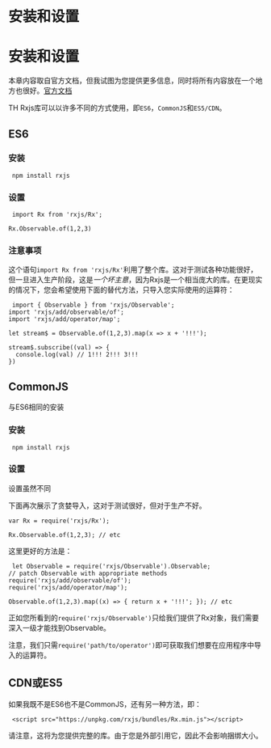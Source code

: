 # 安装和设置

# 安装和设置

本章内容取自官方文档，但我试图为您提供更多信息，同时将所有内容放在一个地方也很好。[官方文档](https://github.com/ReactiveX/rxjs)

TH Rxjs库可以以许多不同的方式使用，即`ES6`，`CommonJS`和`ES5/CDN`。

## ES6

### 安装

```
 npm install rxjs 
```

### 设置

```
 import Rx from 'rxjs/Rx';

Rx.Observable.of(1,2,3) 
```

### 注意事项

这个语句`import Rx from 'rxjs/Rx'`利用了整个库。这对于测试各种功能很好，但一旦进入生产阶段，这是*一个坏主意*，因为Rxjs是一个相当庞大的库。在更现实的情况下，您会希望使用下面的替代方法，只导入您实际使用的运算符：

```
 import { Observable } from 'rxjs/Observable';
import 'rxjs/add/observable/of';
import 'rxjs/add/operator/map';

let stream$ = Observable.of(1,2,3).map(x => x + '!!!'); 

stream$.subscribe((val) => {
  console.log(val) // 1!!! 2!!! 3!!!
}) 
```

## CommonJS

与ES6相同的安装

### 安装

```
 npm install rxjs 
```

### 设置

设置虽然不同

下面再次展示了贪婪导入，这对于测试很好，但对于生产不好。

```
var Rx = require('rxjs/Rx');

Rx.Observable.of(1,2,3); // etc 
```

这里更好的方法是：

```
 let Observable = require('rxjs/Observable').Observable;
// patch Observable with appropriate methods
require('rxjs/add/observable/of');
require('rxjs/add/operator/map');

Observable.of(1,2,3).map((x) => { return x + '!!!'; }); // etc 
```

正如您所看到的`require('rxjs/Observable')`只给我们提供了Rx对象，我们需要深入一级才能找到Observable。

注意，我们只需`require('path/to/operator')`即可获取我们想要在应用程序中导入的运算符。

## CDN或ES5

如果我既不是ES6也不是CommonJS，还有另一种方法，即：

```
 <script src="https://unpkg.com/rxjs/bundles/Rx.min.js"></script> 
```

请注意，这将为您提供完整的库。由于您是外部引用它，因此不会影响捆绑大小。
